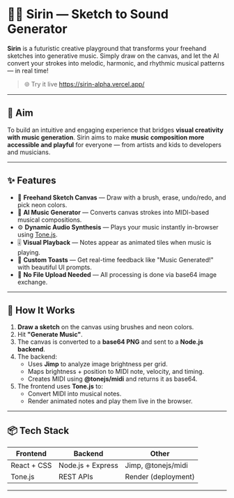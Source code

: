 # 🎨🎶 Sirin — Sketch to Sound Generator

**Sirin** is a futuristic creative playground that transforms your freehand sketches into generative music. Simply draw on the canvas, and let the AI convert your strokes into melodic, harmonic, and rhythmic musical patterns — in real time!

> 🌐 Try it live https://sirin-alpha.vercel.app/

---

## 🚀 Aim

To build an intuitive and engaging experience that bridges **visual creativity with music generation**. Sirin aims to make **music composition more accessible and playful** for everyone — from artists and kids to developers and musicians.

---

## ✨ Features

- 🎨 **Freehand Sketch Canvas** — Draw with a brush, erase, undo/redo, and pick neon colors.
- 🎵 **AI Music Generator** — Converts canvas strokes into MIDI-based musical compositions.
- ⚙️ **Dynamic Audio Synthesis** — Plays your music instantly in-browser using [Tone.js](https://tonejs.github.io/).
- 🎚️ **Visual Playback** — Notes appear as animated tiles when music is playing.
- 🎉 **Custom Toasts** — Get real-time feedback like "Music Generated!" with beautiful UI prompts.
- 🧠 **No File Upload Needed** — All processing is done via base64 image exchange.

---

## 🧠 How It Works

1. **Draw a sketch** on the canvas using brushes and neon colors.
2. Hit **"Generate Music"**.
3. The canvas is converted to a **base64 PNG** and sent to a **Node.js backend**.
4. The backend:
   - Uses **Jimp** to analyze image brightness per grid.
   - Maps brightness + position to MIDI note, velocity, and timing.
   - Creates MIDI using **@tonejs/midi** and returns it as base64.
5. The frontend uses **Tone.js** to:
   - Convert MIDI into musical notes.
   - Render animated notes and play them live in the browser.

---

## 📦 Tech Stack

| Frontend | Backend | Other |
|----------|---------|-------|
| React + CSS | Node.js + Express | Jimp, @tonejs/midi |
| Tone.js | REST APIs | Render (deployment) |

---

